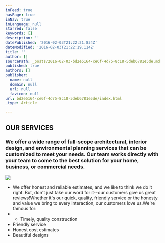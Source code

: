```yaml
---
inFeed: true
hasPage: true
inNav: true
inLanguage: null
starred: false
keywords: []
description: ''
datePublished: '2016-02-03T21:22:21.834Z'
dateModified: '2016-02-03T21:22:19.114Z'
title: ''
author: []
sourcePath: _posts/2016-02-03-bd2e5164-ce6f-4d75-8c18-5deb6781e5de.md
published: true
authors: []
publisher:
  name: null
  domain: null
  url: null
  favicon: null
url: bd2e5164-ce6f-4d75-8c18-5deb6781e5de/index.html
_type: Article

---
```

## OUR SERVICES 

### We offer a wide range of full-scope architectural, interior design, and environmental planning services that can be customized to meet your needs. Our team works directly with your team to come to the best solution for your home, business, or commercial needs.
![](https://s3-us-west-2.amazonaws.com/the-grid-img/p/24023b7c5c6f6914b0136278644919f7e9a02fc6.jpg)

* We offer honest and reliable estimates, and we like to think we do it right. But, don't just take our word for it--our customers give us great reviews!Whether it's our quick, quality, friendly service or the honesty and value we bring to every interaction, our customers love us.We're famous for:​
*   * Timely, quality construction
  * Friendly service
  * Honest cost estimates
  * Beautiful designs